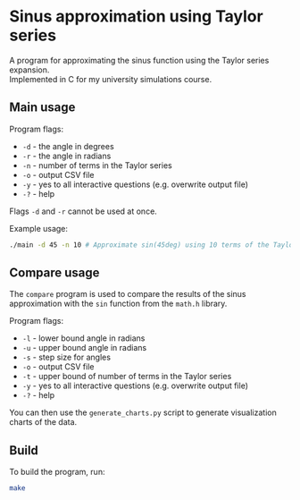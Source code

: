 # Sinus approximation using Taylor series

A program for approximating the sinus function using the Taylor series expansion.  
Implemented in C for my university simulations course.


## Main usage

Program flags:
- `-d` - the angle in degrees
- `-r` - the angle in radians
- `-n` - number of terms in the Taylor series
- `-o` - output CSV file
- `-y` - yes to all interactive questions (e.g. overwrite output file)
- `-?` - help

Flags `-d` and `-r` cannot be used at once.

Example usage:
```bash
./main -d 45 -n 10 # Approximate sin(45deg) using 10 terms of the Taylor series
```


## Compare usage

The `compare` program is used to compare the results of the sinus approximation with the `sin` function from the `math.h` library.

Program flags:
- `-l` - lower bound angle in radians
- `-u` - upper bound angle in radians
- `-s` - step size for angles
- `-o` - output CSV file
- `-t` - upper bound of number of terms in the Taylor series
- `-y` - yes to all interactive questions (e.g. overwrite output file)
- `-?` - help

You can then use the `generate_charts.py` script to generate visualization charts of the data.


## Build

To build the program, run:
```bash
make
```


